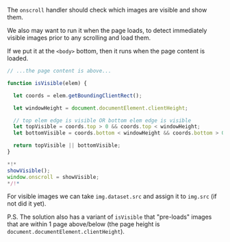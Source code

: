 The `onscroll` handler should check which images are visible and show them.

We also may want to run it when the page loads, to detect immediately visible images prior to any scrolling and load them.

If we put it at the `<body>` bottom, then it runs when the page content is loaded.

```js
// ...the page content is above...

function isVisible(elem) {

  let coords = elem.getBoundingClientRect();

  let windowHeight = document.documentElement.clientHeight;

  // top elem edge is visible OR bottom elem edge is visible
  let topVisible = coords.top > 0 && coords.top < windowHeight;
  let bottomVisible = coords.bottom < windowHeight && coords.bottom > 0;

  return topVisible || bottomVisible;
}

*!*
showVisible();
window.onscroll = showVisible;
*/!*
```

For visible images we can take `img.dataset.src` and assign it to `img.src` (if not did it yet).

P.S. The solution also has a variant of `isVisible` that "pre-loads" images that are within 1 page  above/below (the page height is `document.documentElement.clientHeight`).
